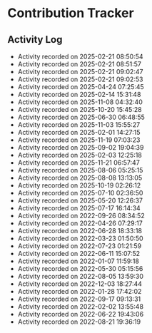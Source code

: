 # Contribution Tracker

## Activity Log

- Activity recorded on 2025-02-21 08:50:54
- Activity recorded on 2025-02-21 08:51:57
- Activity recorded on 2025-02-21 09:02:47
- Activity recorded on 2025-02-21 09:02:53
- Activity recorded on 2025-04-24 07:25:45
- Activity recorded on 2025-02-14 15:31:48
- Activity recorded on 2025-11-08 04:32:40
- Activity recorded on 2025-10-20 15:45:28
- Activity recorded on 2025-06-30 06:48:55
- Activity recorded on 2025-11-03 15:55:27
- Activity recorded on 2025-02-01 14:27:15
- Activity recorded on 2025-11-19 07:03:23
- Activity recorded on 2025-09-02 19:04:39
- Activity recorded on 2025-02-03 12:25:18
- Activity recorded on 2025-11-21 06:57:47
- Activity recorded on 2025-08-06 05:25:15
- Activity recorded on 2025-08-08 13:13:05
- Activity recorded on 2025-10-19 02:26:12
- Activity recorded on 2025-07-10 02:36:50
- Activity recorded on 2025-05-20 12:26:37
- Activity recorded on 2025-07-17 16:14:34
- Activity recorded on 2022-09-26 08:34:52
- Activity recorded on 2022-04-26 07:29:17
- Activity recorded on 2022-06-28 18:33:18
- Activity recorded on 2022-03-23 01:50:50
- Activity recorded on 2022-07-23 01:21:59
- Activity recorded on 2022-06-11 15:07:52
- Activity recorded on 2022-01-07 11:59:18
- Activity recorded on 2022-05-30 05:15:56
- Activity recorded on 2022-08-05 13:59:30
- Activity recorded on 2022-12-03 18:27:44
- Activity recorded on 2022-01-28 17:42:02
- Activity recorded on 2022-09-17 09:13:31
- Activity recorded on 2022-02-02 13:55:48
- Activity recorded on 2022-06-22 19:43:06
- Activity recorded on 2022-08-21 19:36:19
